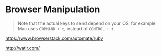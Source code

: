 # Browser Manipulation 






> Note that the actual keys to send depend on your OS, for example, Mac uses `COMMAND + t`, instead of `CONTROL + t`.




https://www.browserstack.com/automate/ruby

http://watir.com/
